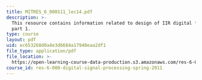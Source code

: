 ```yaml
---
title: MITRES_6_008S11_lec14.pdf
description: >-
  This resource contains information related to design of IIR digital filters,
  part 1.
type: course
layout: pdf
uid: ec653260d0a4e3d6684a17940eaa2df1
file_type: application/pdf
file_location: >-
  https://open-learning-course-data-production.s3.amazonaws.com/res-6-008-digital-signal-processing-spring-2011/ec653260d0a4e3d6684a17940eaa2df1_MITRES_6_008S11_lec14.pdf
course_id: res-6-008-digital-signal-processing-spring-2011
---
```

